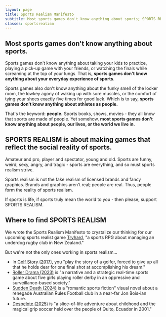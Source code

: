 ```yaml
---
layout: page
title: Sports Realism Manifesto
subtitle: Most sports games don't know anything about sports; SPORTS REALISM is about making games that reflect the social reality of sports.
classes: sportsrealism
---
```


## Most sports games don't know anything about sports.

Sports games don't know anything about taking your kids to practice, playing a pick-up game with your friends, or watching the finals while screaming at the top of your lungs. That is, **sports games don't know anything about your everyday experience of sports.**

Sports games also don't know anything about the funky smell of the locker room, the lowkey agony of waking up with sore muscles, or the comfort of tying your shoes exactly five times for good luck. Which is to say, **sports games don't know anything about athletes as people.**

That's the keyword: **people.** Sports books, shows, movies - they all know that sports are made of people. Yet somehow, **most sports games don't know anything about people, our lives, or the world we live in.**

## SPORTS REALISM is about making games that reflect the social reality of sports.

Amateur and pro, player and spectator, young and old. Sports are funny, weird, sexy, angry, and tragic - sports are everything, and so must sports realism strive.

Sports realism is not the fake realism of licensed brands and fancy graphics. Brands and graphics aren't real; people are real. Thus, people form the reality of sports realism.

If sports is life, if sports truly mean the world to you - then please, support SPORTS REALISM.

## Where to find SPORTS REALISM

We wrote the Sports Realism Manifesto to crystalize our thinking for our upcoming sports realist game [Tryhard](https://tryhardgame.com), "a sports RPG about managing an underdog rugby club in New Zealand."

But we're not the only ones working in sports realism...

- In [Golf Story (2017)](https://sidebargames.com/golfstory/), you "play the story of a golfer, forced to give up all that he holds dear for one final shot at accomplishing his dream."
- [Roller Drama (2023)](https://www.open-lab.com/games/rollerdrama/) is "a narrative and a strategic real-time sports game about five girls playing roller derby in an oppressive and surveillance-based society."
- [Sudden Death (2024)](https://dominoclub.itch.io/sudden-death) is a "romantic sports fiction" visual novel about a renegade Australian Rules Football club in a near-far Jon Bois-ian future.
- [Despelote (2025)](https://despelote.game) is "a slice-of-life adventure about childhood and the magical grip soccer held over the people of Quito, Ecuador in 2001."
